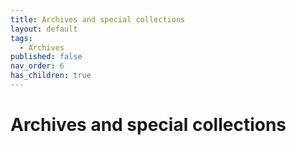 ```yaml
---
title: Archives and special collections
layout: default
tags:
  - Archives
published: false
nav_order: 6
has_children: true
---
```


# Archives and special collections
